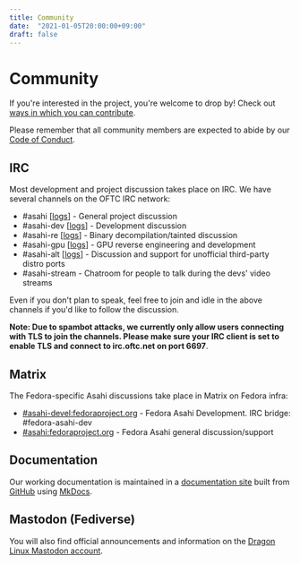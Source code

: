 ```yaml
---
title: Community
date:  "2021-01-05T20:00:00+09:00"
draft: false
---
```


# Community

If you're interested in the project, you're welcome to drop by!  Check out [ways in which you can contribute](/contribute).

Please remember that all community members are expected to abide by our [Code of Conduct](/code-of-conduct).

## IRC

Most development and project discussion takes place on IRC. We have several channels on the OFTC IRC network:

* #asahi [[logs](https://oftc.irclog.whitequark.org/asahi)] - General project discussion
* #asahi-dev [[logs](https://oftc.irclog.whitequark.org/asahi-dev)] - Development discussion
* #asahi-re [[logs](https://oftc.irclog.whitequark.org/asahi-re)] - Binary decompilation/tainted discussion
* #asahi-gpu [[logs](https://oftc.irclog.whitequark.org/asahi-gpu)] - GPU reverse engineering and development
* #asahi-alt [[logs](https://oftc.irclog.whitequark.org/asahi-alt)] - Discussion and support for unofficial third-party distro ports
* #asahi-stream - Chatroom for people to talk during the devs' video streams

Even if you don't plan to speak, feel free to join and idle in the above channels if you'd like to follow the discussion.

**Note: Due to spambot attacks, we currently only allow users connecting with TLS to join the channels. Please make sure your IRC client is set to enable TLS and connect to irc.oftc.net on port 6697**.

## Matrix

The Fedora-specific Asahi discussions take place in Matrix on Fedora infra:
* [#asahi-devel:fedoraproject.org](https://matrix.to/#/#asahi-devel:fedoraproject.org) - Fedora Asahi Development. IRC bridge: #fedora-asahi-dev
* [#asahi:fedoraproject.org](https://matrix.to/#/#asahi:fedoraproject.org) - Fedora Asahi general discussion/support

## Documentation

Our working documentation is maintained in a [documentation site](/docs) built from [GitHub](https://github.com/AsahiLinux/docs) using [MkDocs](https://mkdocs.org).

## Mastodon (Fediverse)

You will also find official announcements and information on the [Dragon Linux Mastodon account](https://social.treehouse.systems/@AsahiLinux).
